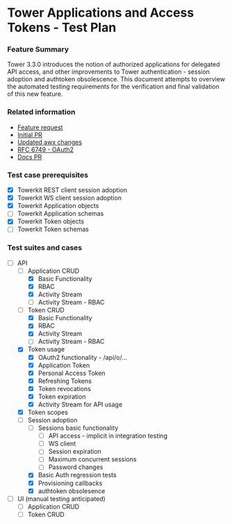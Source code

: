 # Tower Applications and Access Tokens - Test Plan

### Feature Summary
Tower 3.3.0 introduces the notion of authorized applications for delegated API access, and other improvements to Tower authentication - session adoption and authtoken obsolescence.  This document attempts to overview the automated testing requirements for the verification and final validation of this new feature.

### Related information
* [Feature request](https://github.com/ansible/awx/issues/21)
* [Initial PR](https://github.com/ansible/awx/pull/904)
* [Updated awx changes](https://github.com/rooftopcellist/awx/commit/e13469f03ab7933fefa015780b2f9e68f335d0ee) 
* [RFC 6749 - OAuth2](https://tools.ietf.org/html/rfc6749)
* [Docs PR](https://github.com/ansible/product-docs/pull/308)

### Test case prerequisites
* [x] Towerkit REST client session adoption
* [x] Towerkit WS client session adoption
* [x] Towerkit Application objects
* [ ] Towerkit Application schemas
* [x] Towerkit Token objects
* [ ] Towerkit Token schemas

### Test suites and cases
* [ ] API
    * [ ] Application CRUD 
        * [x] Basic Functionality
        * [x] RBAC
        * [x] Activity Stream
        * [ ] Activity Stream - RBAC
    * [ ] Token CRUD
        * [x] Basic Functionality
        * [x] RBAC
        * [x] Activity Stream
        * [ ] Activity Stream - RBAC
    * [x] Token usage
        * [x] OAuth2 functionality - /api/o/...
        * [x] Application Token
        * [x] Personal Access Token
        * [x] Refreshing Tokens
        * [x] Token revocations
        * [x] Token expiration
        * [x] Activity Stream for API usage
    * [x] Token scopes
    * [ ] Session adoption
        * [ ] Sessions basic functionality
            * [ ] API access - implicit in integration testing
            * [ ] WS client
            * [ ] Session expiration
            * [ ] Maximum concurrent sessions
            * [ ] Password changes
        * [x] Basic Auth regression tests
        * [x] Provisioning callbacks
        * [x] authtoken obsolesence
* [ ] UI (manual testing anticipated)
    * [ ] Application CRUD
    * [ ] Token CRUD 
